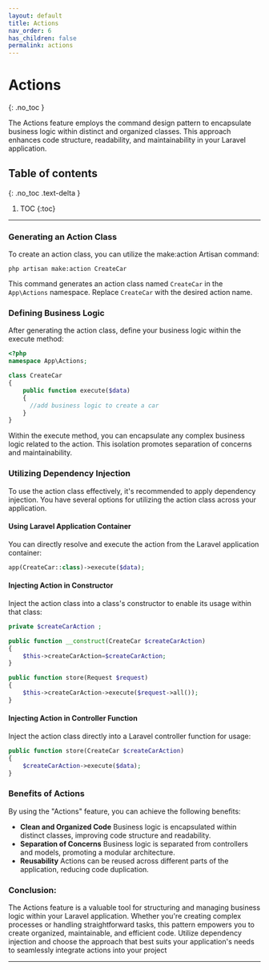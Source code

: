 ```yaml
---
layout: default
title: Actions
nav_order: 6
has_children: false
permalink: actions
---
```


# Actions
{: .no_toc }

The Actions feature employs the command design pattern to encapsulate business logic within distinct and organized classes. This approach enhances code structure, readability, and maintainability in your Laravel application.

## Table of contents
{: .no_toc .text-delta }

1. TOC
{:toc}

---

### Generating an Action Class
To create an action class, you can utilize the make:action Artisan command:

```
php artisan make:action CreateCar
```
This command generates an action class named `CreateCar` in the `App\Actions` namespace. Replace `CreateCar` with the desired action name.
### Defining Business Logic
After generating the action class, define your business logic within the execute method:

```php
<?php
namespace App\Actions;

class CreateCar
{
    public function execute($data)
    {
      //add business logic to create a car
    }
}
```
Within the execute method, you can encapsulate any complex business logic related to the action. This isolation promotes separation of concerns and maintainability.

### Utilizing Dependency Injection
To use the action class effectively, it's recommended to apply dependency injection. You have several options for utilizing the action class across your application.

#### Using Laravel Application Container
You can directly resolve and execute the action from the Laravel application container:
```php
app(CreateCar::class)->execute($data);
```
#### Injecting Action in Constructor
Inject the action class into a class's constructor to enable its usage within that class:
```php
private $createCarAction ;

public function __construct(CreateCar $createCarAction)
{
    $this->createCarAction=$createCarAction;
}

public function store(Request $request)
{
    $this->createCarAction->execute($request->all());
}
```
#### Injecting Action in Controller Function
Inject the action class directly into a Laravel controller function for usage:

```php
public function store(CreateCar $createCarAction)
{
    $createCarAction->execute($data);
}
```
### Benefits of Actions
By using the "Actions" feature, you can achieve the following benefits:

- **Clean and Organized Code** Business logic is encapsulated within distinct classes, improving code structure and readability.
- **Separation of Concerns** Business logic is separated from controllers and models, promoting a modular architecture.
- **Reusability** Actions can be reused across different parts of the application, reducing code duplication.

### Conclusion:
The Actions feature is a valuable tool for structuring and managing business logic within your Laravel application. Whether you're creating complex processes or handling straightforward tasks, this pattern empowers you to create organized, maintainable, and efficient code. Utilize dependency injection and choose the approach that best suits your application's needs to seamlessly integrate actions into your project

----
